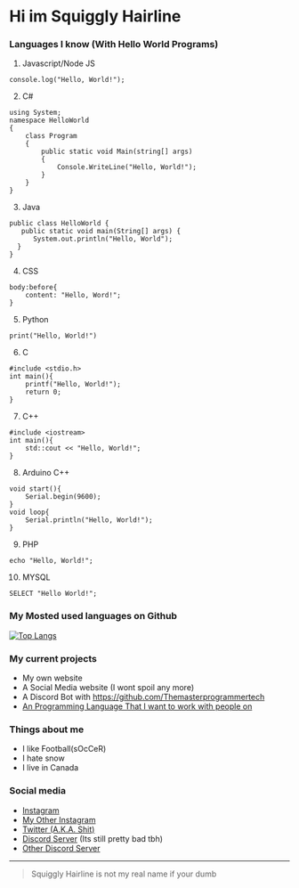 # Hi im Squiggly Hairline

### Languages I know (With Hello World Programs)
1. Javascript/Node JS
```
console.log("Hello, World!");
```
2. C#
```
using System;
namespace HelloWorld
{
	class Program 
	{
		public static void Main(string[] args)
		{
			Console.WriteLine("Hello, World!");
		}
	}
}
```
3. Java
```
public class HelloWorld {
   public static void main(String[] args) {
      System.out.println("Hello, World");
  }
}
```
4. CSS
```
body:before{
	content: "Hello, Word!";
}
```
5. Python
```
print("Hello, World!")
```
6. C
```
#include <stdio.h>
int main(){
	printf("Hello, World!");
	return 0;
}
```
7. C++
```
#include <iostream>
int main(){
	std::cout << "Hello, World!";
}
```
8. Arduino C++
```
void start(){
	Serial.begin(9600);
}
void loop{
	Serial.println("Hello, World!");
}
```
9. PHP
```
echo "Hello, World!";
```
10. MYSQL
```
SELECT "Hello World!";
```

### My Mosted used languages on Github
[![Top Langs](https://github-readme-stats.vercel.app/api/top-langs/?username=AwsomeWorkDevoloper&layout=compact)](https://github.com/AwsomeWorkDevoloper/github-readme-stats)
### My current projects
- My own website
- A Social Media website (I wont spoil any more)
- A Discord Bot with https://github.com/Themasterprogrammertech
- [An Programming Language That I want to work with people on](https://github.com/AwsomeWorkDevoloper/Codelang)
### Things about me
- I like Football(sOcCeR)
- I hate snow
- I live in Canada
### Social media
- [Instagram](https://www.instagram.com/squigglyhl/)
- [My Other Instagram](https://www.instagram.com/squiggly_2nd/)
- [Twitter (A.K.A. Shit)](https://twitter.com/SquigglyHL)
- [Discord Server](https://discord.gg/TnJvyzBWHa) (Its still pretty bad tbh)
- [Other Discord Server](https://discord.gg/KePxjZhgTj)
__________
> Squiggly Hairline is not my real name if your dumb
